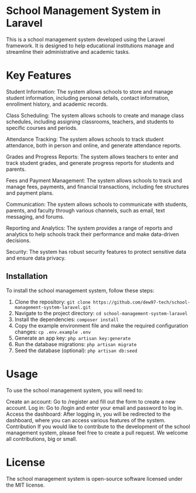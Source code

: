 # School Management System in Laravel

This is a school management system developed using the Laravel framework. It is designed to help educational institutions manage and streamline their administrative and academic tasks.

# Key Features

Student Information: The system allows schools to store and manage student information, including personal details, contact information, enrollment history, and academic records.

Class Scheduling: The system allows schools to create and manage class schedules, including assigning classrooms, teachers, and students to specific courses and periods.

Attendance Tracking: The system allows schools to track student attendance, both in person and online, and generate attendance reports.

Grades and Progress Reports: The system allows teachers to enter and track student grades, and generate progress reports for students and parents.

Fees and Payment Management: The system allows schools to track and manage fees, payments, and financial transactions, including fee structures and payment plans.

Communication: The system allows schools to communicate with students, parents, and faculty through various channels, such as email, text messaging, and forums.

Reporting and Analytics: The system provides a range of reports and analytics to help schools track their performance and make data-driven decisions.

Security: The system has robust security features to protect sensitive data and ensure data privacy.

## Installation
To install the school management system, follow these steps:

1) Clone the repository: `git clone https://github.com/dew97-tech/school-management-system-laravel.git`
2) Navigate to the project directory: `cd school-management-system-laravel`
3) Install the dependencies: `composer install`
4) Copy the example environment file and make the required configuration changes: `cp .env.example .env`
5) Generate an app key: `php artisan key:generate`
6) Run the database migrations: `php artisan migrate`
7) Seed the database (optional): `php artisan db:seed`

# Usage

To use the school management system, you will need to:

Create an account: Go to /register and fill out the form to create a new account.
Log in: Go to /login and enter your email and password to log in.
Access the dashboard: After logging in, you will be redirected to the dashboard, where you can access various features of the system.
Contribution
If you would like to contribute to the development of the school management system, please feel free to create a pull request. We welcome all contributions, big or small.

# License

The school management system is open-source software licensed under the MIT license.
